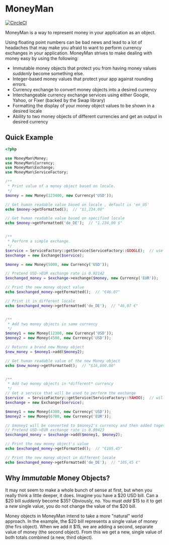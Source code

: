 # MoneyMan

[![CircleCI](https://circleci.com/gh/grahamsutton/moneyman.svg?style=svg)](https://circleci.com/gh/grahamsutton/moneyman)

MoneyMan is a way to represent money in your application as an object.

Using floating point numbers can be bad news and lead to a lot of headaches that may make you afraid to want to perform currency exchanges in your application. MoneyMan strives to make dealing with money easy by using the following:

* Immutable money objects that protect you from having money values *suddenly* become something else.
* Integer-based money values that protect your app against rounding errors.
* Currency exchange to convert money objects into a desired currency
* Interchangeable currency exchange services using either Google, Yahoo, or Fixer (backed by the Swap library)
* Formatting the display of your money object values to be shown in a desired locale
* Ability to two money objects of different currencies and get an output in desired currency

## Quick Example

```php
<?php

use MoneyMan\Money;
use MoneyMan\Currency;
use MoneyMan\Exchange;
use MoneyMan\ServiceFactory;

/**
 * Print value of a money object based on locale.
 */
$money = new Money(123400, new Currency('USD'));

// Get human readable value based on locale , default is 'en_US'
echo $money->getFormatted();  // "$1,234.00"

// Get human readable value based on specified locale
echo $money->getFormatted('de_DE');  // "1.234,00 $"


/**
 * Perform a simple exchange.
 */
$service = ServiceFactory::getService(ServiceFactory::GOOGLE);  // use Google Finance
$exchange = new Exchange($service);

$money = new Money(5000, new Currency('USD'));

// Pretend USD->EUR exchange rate is 0.92142
$exchanged_money = $exchange->exchange($money, new Currency('EUR'));

// Print the new money object value
echo $exchanged_money->getFormatted();  // "€46.07"

// Print it in different locale
echo $exchanged_money->getFormatted('de_DE');  // "46,07 €"


/**
 * Add two money objects in same currency
 */
$money1 = new Money(12300, new Currency('USD'));
$money2 = new Money(4500, new Currency('USD'));

// Returns a brand new Money object
$new_money = $money1->add($money2);

// Get human readable value of the new Money object
echo $new_money->getFormatted();  // "$16,800.00"


/**
 * Add two money objects in *different* currency
 */
// Get a service that will be used to perform the exchange
$service  = ServiceFactory::getService(ServiceFactory::YAHOO);  // will use Yahoo Finance
$exchange = new Exchange($service);

$money1 = new Money(4300, new Currency('USD'));
$money2 = new Money(6700, new Currency('EUR'));

// $money1 will be converted to $money2's currency and then added together.
// Pretend USD->EUR exchange rate is 0.89423
$exchanged_money = $exchange->add($money1, $money2);

// Print the new money object's value
echo $exchanged_money->getFormatted();  // "€105.45"

// Print the new money object in different locale
echo $exchanged_money->getFormatted('de_DE');  // "105,45 €"
```

## Why *Immutable* Money Objects?

It may not seem to make a whole bunch of sense at first, but when you really think a little deeper, it does. Imagine you have a $20 USD bill. Can a $20 bill *suddenly* become $35? Obviously, no. You must *add* $15 to it to get a *new* single value, you do not change the value of the $20 bill.

Money objects in MoneyMan intend to take a more "natural" world approach. In the example, the $20 bill represents a single value of money (the firs object). When we add it $15, we are adding a second, separate value of money (the second object). From this we get a new, single value of both totals combined (a new, third object).
